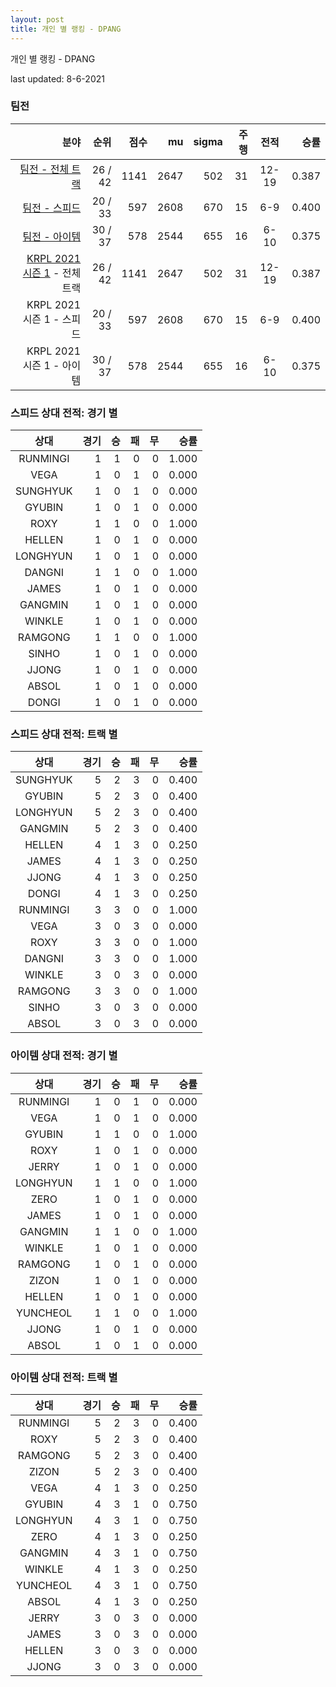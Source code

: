 ```yaml
---
layout: post
title: 개인 별 랭킹 - DPANG
---
```



개인 별 랭킹 - DPANG


last updated: 8-6-2021


### 팀전

| 분야 | 순위 | 점수 | mu | sigma | 주행 | 전적 | 승률 |
|---:|---:|---:|---:|---:|---:|:---:|---:|
| [팀전 - 전체 트랙](../team-full) | 26 / 42 | 1141 | 2647 | 502 | 31 | 12-19 | 0.387 |
| [팀전 - 스피드](../team-speed) | 20 / 33 | 597 | 2608 | 670 | 15 | 6-9 | 0.400 |
| [팀전 - 아이템](../team-item) | 30 / 37 | 578 | 2544 | 655 | 16 | 6-10 | 0.375 |
| [KRPL 2021 시즌 1](../teams-t2021_1) - 전체 트랙 | 26 / 42 | 1141 | 2647 | 502 | 31 | 12-19 | 0.387 |
| KRPL 2021 시즌 1 - 스피드 | 20 / 33 | 597 | 2608 | 670 | 15 | 6-9 | 0.400 |
| KRPL 2021 시즌 1 - 아이템 | 30 / 37 | 578 | 2544 | 655 | 16 | 6-10 | 0.375 |

### 스피드 상대 전적: 경기 별

| 상대 | 경기 | 승 | 패 | 무 | 승률 |
|:---:|---:|---:|---:|---:|---:|
| RUNMINGI | 1 | 1 | 0 | 0 | 1.000 |
| VEGA | 1 | 0 | 1 | 0 | 0.000 |
| SUNGHYUK | 1 | 0 | 1 | 0 | 0.000 |
| GYUBIN | 1 | 0 | 1 | 0 | 0.000 |
| ROXY | 1 | 1 | 0 | 0 | 1.000 |
| HELLEN | 1 | 0 | 1 | 0 | 0.000 |
| LONGHYUN | 1 | 0 | 1 | 0 | 0.000 |
| DANGNI | 1 | 1 | 0 | 0 | 1.000 |
| JAMES | 1 | 0 | 1 | 0 | 0.000 |
| GANGMIN | 1 | 0 | 1 | 0 | 0.000 |
| WINKLE | 1 | 0 | 1 | 0 | 0.000 |
| RAMGONG | 1 | 1 | 0 | 0 | 1.000 |
| SINHO | 1 | 0 | 1 | 0 | 0.000 |
| JJONG | 1 | 0 | 1 | 0 | 0.000 |
| ABSOL | 1 | 0 | 1 | 0 | 0.000 |
| DONGI | 1 | 0 | 1 | 0 | 0.000 |

### 스피드 상대 전적: 트랙 별

| 상대 | 경기 | 승 | 패 | 무 | 승률 |
|:---:|---:|---:|---:|---:|---:|
| SUNGHYUK | 5 | 2 | 3 | 0 | 0.400 |
| GYUBIN | 5 | 2 | 3 | 0 | 0.400 |
| LONGHYUN | 5 | 2 | 3 | 0 | 0.400 |
| GANGMIN | 5 | 2 | 3 | 0 | 0.400 |
| HELLEN | 4 | 1 | 3 | 0 | 0.250 |
| JAMES | 4 | 1 | 3 | 0 | 0.250 |
| JJONG | 4 | 1 | 3 | 0 | 0.250 |
| DONGI | 4 | 1 | 3 | 0 | 0.250 |
| RUNMINGI | 3 | 3 | 0 | 0 | 1.000 |
| VEGA | 3 | 0 | 3 | 0 | 0.000 |
| ROXY | 3 | 3 | 0 | 0 | 1.000 |
| DANGNI | 3 | 3 | 0 | 0 | 1.000 |
| WINKLE | 3 | 0 | 3 | 0 | 0.000 |
| RAMGONG | 3 | 3 | 0 | 0 | 1.000 |
| SINHO | 3 | 0 | 3 | 0 | 0.000 |
| ABSOL | 3 | 0 | 3 | 0 | 0.000 |

### 아이템 상대 전적: 경기 별

| 상대 | 경기 | 승 | 패 | 무 | 승률 |
|:---:|---:|---:|---:|---:|---:|
| RUNMINGI | 1 | 0 | 1 | 0 | 0.000 |
| VEGA | 1 | 0 | 1 | 0 | 0.000 |
| GYUBIN | 1 | 1 | 0 | 0 | 1.000 |
| ROXY | 1 | 0 | 1 | 0 | 0.000 |
| JERRY | 1 | 0 | 1 | 0 | 0.000 |
| LONGHYUN | 1 | 1 | 0 | 0 | 1.000 |
| ZERO | 1 | 0 | 1 | 0 | 0.000 |
| JAMES | 1 | 0 | 1 | 0 | 0.000 |
| GANGMIN | 1 | 1 | 0 | 0 | 1.000 |
| WINKLE | 1 | 0 | 1 | 0 | 0.000 |
| RAMGONG | 1 | 0 | 1 | 0 | 0.000 |
| ZIZON | 1 | 0 | 1 | 0 | 0.000 |
| HELLEN  | 1 | 0 | 1 | 0 | 0.000 |
| YUNCHEOL | 1 | 1 | 0 | 0 | 1.000 |
| JJONG | 1 | 0 | 1 | 0 | 0.000 |
| ABSOL | 1 | 0 | 1 | 0 | 0.000 |

### 아이템 상대 전적: 트랙 별

| 상대 | 경기 | 승 | 패 | 무 | 승률 |
|:---:|---:|---:|---:|---:|---:|
| RUNMINGI | 5 | 2 | 3 | 0 | 0.400 |
| ROXY | 5 | 2 | 3 | 0 | 0.400 |
| RAMGONG | 5 | 2 | 3 | 0 | 0.400 |
| ZIZON | 5 | 2 | 3 | 0 | 0.400 |
| VEGA | 4 | 1 | 3 | 0 | 0.250 |
| GYUBIN | 4 | 3 | 1 | 0 | 0.750 |
| LONGHYUN | 4 | 3 | 1 | 0 | 0.750 |
| ZERO | 4 | 1 | 3 | 0 | 0.250 |
| GANGMIN | 4 | 3 | 1 | 0 | 0.750 |
| WINKLE | 4 | 1 | 3 | 0 | 0.250 |
| YUNCHEOL | 4 | 3 | 1 | 0 | 0.750 |
| ABSOL | 4 | 1 | 3 | 0 | 0.250 |
| JERRY | 3 | 0 | 3 | 0 | 0.000 |
| JAMES | 3 | 0 | 3 | 0 | 0.000 |
| HELLEN  | 3 | 0 | 3 | 0 | 0.000 |
| JJONG | 3 | 0 | 3 | 0 | 0.000 |
